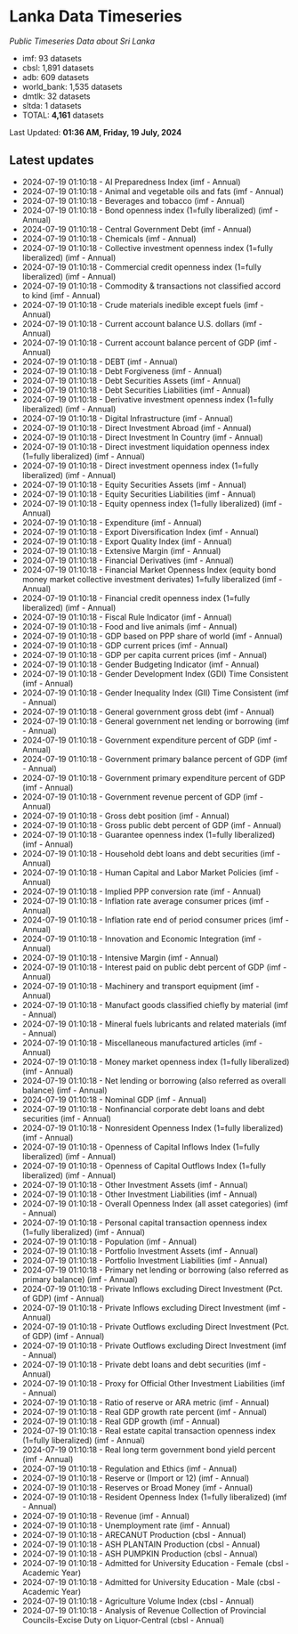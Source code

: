 # Lanka Data Timeseries
*Public Timeseries Data about Sri Lanka*

* imf: 93 datasets
* cbsl: 1,891 datasets
* adb: 609 datasets
* world_bank: 1,535 datasets
* dmtlk: 32 datasets
* sltda: 1 datasets
* TOTAL: **4,161** datasets

Last Updated: **01:36 AM, Friday, 19 July, 2024**

## Latest updates

* 2024-07-19 01:10:18 - AI Preparedness Index (imf - Annual)
* 2024-07-19 01:10:18 - Animal and vegetable oils and fats (imf - Annual)
* 2024-07-19 01:10:18 - Beverages and tobacco (imf - Annual)
* 2024-07-19 01:10:18 - Bond openness index (1=fully liberalized) (imf - Annual)
* 2024-07-19 01:10:18 - Central Government Debt (imf - Annual)
* 2024-07-19 01:10:18 - Chemicals (imf - Annual)
* 2024-07-19 01:10:18 - Collective investment openness index (1=fully liberalized) (imf - Annual)
* 2024-07-19 01:10:18 - Commercial credit openness index (1=fully liberalized) (imf - Annual)
* 2024-07-19 01:10:18 - Commodity & transactions not classified accord to kind (imf - Annual)
* 2024-07-19 01:10:18 - Crude materials inedible except fuels (imf - Annual)
* 2024-07-19 01:10:18 - Current account balance U.S. dollars (imf - Annual)
* 2024-07-19 01:10:18 - Current account balance percent of GDP (imf - Annual)
* 2024-07-19 01:10:18 - DEBT (imf - Annual)
* 2024-07-19 01:10:18 - Debt Forgiveness (imf - Annual)
* 2024-07-19 01:10:18 - Debt Securities Assets (imf - Annual)
* 2024-07-19 01:10:18 - Debt Securities Liabilities (imf - Annual)
* 2024-07-19 01:10:18 - Derivative investment openness index (1=fully liberalized) (imf - Annual)
* 2024-07-19 01:10:18 - Digital Infrastructure (imf - Annual)
* 2024-07-19 01:10:18 - Direct Investment Abroad (imf - Annual)
* 2024-07-19 01:10:18 - Direct Investment In Country (imf - Annual)
* 2024-07-19 01:10:18 - Direct investment liquidation openness index (1=fully liberalized) (imf - Annual)
* 2024-07-19 01:10:18 - Direct investment openness index (1=fully liberalized) (imf - Annual)
* 2024-07-19 01:10:18 - Equity Securities Assets (imf - Annual)
* 2024-07-19 01:10:18 - Equity Securities Liabilities (imf - Annual)
* 2024-07-19 01:10:18 - Equity openness index (1=fully liberalized) (imf - Annual)
* 2024-07-19 01:10:18 - Expenditure (imf - Annual)
* 2024-07-19 01:10:18 - Export Diversification Index (imf - Annual)
* 2024-07-19 01:10:18 - Export Quality Index (imf - Annual)
* 2024-07-19 01:10:18 - Extensive Margin (imf - Annual)
* 2024-07-19 01:10:18 - Financial Derivatives (imf - Annual)
* 2024-07-19 01:10:18 - Financial Market Openness Index (equity bond money market collective investment derivates) 1=fully liberalized (imf - Annual)
* 2024-07-19 01:10:18 - Financial credit openness index (1=fully liberalized) (imf - Annual)
* 2024-07-19 01:10:18 - Fiscal Rule Indicator (imf - Annual)
* 2024-07-19 01:10:18 - Food and live animals (imf - Annual)
* 2024-07-19 01:10:18 - GDP based on PPP share of world (imf - Annual)
* 2024-07-19 01:10:18 - GDP current prices (imf - Annual)
* 2024-07-19 01:10:18 - GDP per capita current prices (imf - Annual)
* 2024-07-19 01:10:18 - Gender Budgeting Indicator (imf - Annual)
* 2024-07-19 01:10:18 - Gender Development Index (GDI) Time Consistent (imf - Annual)
* 2024-07-19 01:10:18 - Gender Inequality Index (GII) Time Consistent (imf - Annual)
* 2024-07-19 01:10:18 - General government gross debt (imf - Annual)
* 2024-07-19 01:10:18 - General government net lending or borrowing (imf - Annual)
* 2024-07-19 01:10:18 - Government expenditure percent of GDP (imf - Annual)
* 2024-07-19 01:10:18 - Government primary balance percent of GDP (imf - Annual)
* 2024-07-19 01:10:18 - Government primary expenditure percent of GDP (imf - Annual)
* 2024-07-19 01:10:18 - Government revenue percent of GDP (imf - Annual)
* 2024-07-19 01:10:18 - Gross debt position (imf - Annual)
* 2024-07-19 01:10:18 - Gross public debt percent of GDP (imf - Annual)
* 2024-07-19 01:10:18 - Guarantee openness index (1=fully liberalized) (imf - Annual)
* 2024-07-19 01:10:18 - Household debt loans and debt securities (imf - Annual)
* 2024-07-19 01:10:18 - Human Capital and Labor Market Policies (imf - Annual)
* 2024-07-19 01:10:18 - Implied PPP conversion rate (imf - Annual)
* 2024-07-19 01:10:18 - Inflation rate average consumer prices (imf - Annual)
* 2024-07-19 01:10:18 - Inflation rate end of period consumer prices (imf - Annual)
* 2024-07-19 01:10:18 - Innovation and Economic Integration (imf - Annual)
* 2024-07-19 01:10:18 - Intensive Margin (imf - Annual)
* 2024-07-19 01:10:18 - Interest paid on public debt percent of GDP (imf - Annual)
* 2024-07-19 01:10:18 - Machinery and transport equipment (imf - Annual)
* 2024-07-19 01:10:18 - Manufact goods classified chiefly by material (imf - Annual)
* 2024-07-19 01:10:18 - Mineral fuels lubricants and related materials (imf - Annual)
* 2024-07-19 01:10:18 - Miscellaneous manufactured articles (imf - Annual)
* 2024-07-19 01:10:18 - Money market openness index (1=fully liberalized) (imf - Annual)
* 2024-07-19 01:10:18 - Net lending or borrowing (also referred as overall balance) (imf - Annual)
* 2024-07-19 01:10:18 - Nominal GDP (imf - Annual)
* 2024-07-19 01:10:18 - Nonfinancial corporate debt loans and debt securities (imf - Annual)
* 2024-07-19 01:10:18 - Nonresident Openness Index (1=fully liberalized) (imf - Annual)
* 2024-07-19 01:10:18 - Openness of Capital Inflows Index (1=fully liberalized) (imf - Annual)
* 2024-07-19 01:10:18 - Openness of Capital Outflows Index (1=fully liberalized) (imf - Annual)
* 2024-07-19 01:10:18 - Other Investment Assets (imf - Annual)
* 2024-07-19 01:10:18 - Other Investment Liabilities (imf - Annual)
* 2024-07-19 01:10:18 - Overall Openness Index (all asset categories) (imf - Annual)
* 2024-07-19 01:10:18 - Personal capital transaction openness index (1=fully liberalized) (imf - Annual)
* 2024-07-19 01:10:18 - Population (imf - Annual)
* 2024-07-19 01:10:18 - Portfolio Investment Assets (imf - Annual)
* 2024-07-19 01:10:18 - Portfolio Investment Liabilities (imf - Annual)
* 2024-07-19 01:10:18 - Primary net lending or borrowing (also referred as primary balance) (imf - Annual)
* 2024-07-19 01:10:18 - Private Inflows excluding Direct Investment (Pct. of GDP) (imf - Annual)
* 2024-07-19 01:10:18 - Private Inflows excluding Direct Investment (imf - Annual)
* 2024-07-19 01:10:18 - Private Outflows excluding Direct Investment (Pct. of GDP) (imf - Annual)
* 2024-07-19 01:10:18 - Private Outflows excluding Direct Investment (imf - Annual)
* 2024-07-19 01:10:18 - Private debt loans and debt securities (imf - Annual)
* 2024-07-19 01:10:18 - Proxy for Official Other Investment Liabilities (imf - Annual)
* 2024-07-19 01:10:18 - Ratio of reserve or ARA metric (imf - Annual)
* 2024-07-19 01:10:18 - Real GDP growth rate percent (imf - Annual)
* 2024-07-19 01:10:18 - Real GDP growth (imf - Annual)
* 2024-07-19 01:10:18 - Real estate capital transaction openness index (1=fully liberalized) (imf - Annual)
* 2024-07-19 01:10:18 - Real long term government bond yield percent (imf - Annual)
* 2024-07-19 01:10:18 - Regulation and Ethics (imf - Annual)
* 2024-07-19 01:10:18 - Reserve or (Import or 12) (imf - Annual)
* 2024-07-19 01:10:18 - Reserves or Broad Money (imf - Annual)
* 2024-07-19 01:10:18 - Resident Openness Index (1=fully liberalized) (imf - Annual)
* 2024-07-19 01:10:18 - Revenue (imf - Annual)
* 2024-07-19 01:10:18 - Unemployment rate (imf - Annual)
* 2024-07-19 01:10:18 - ARECANUT Production (cbsl - Annual)
* 2024-07-19 01:10:18 - ASH PLANTAIN Production (cbsl - Annual)
* 2024-07-19 01:10:18 - ASH PUMPKIN Production (cbsl - Annual)
* 2024-07-19 01:10:18 - Admitted for University Education - Female (cbsl - Academic Year)
* 2024-07-19 01:10:18 - Admitted for University Education - Male (cbsl - Academic Year)
* 2024-07-19 01:10:18 - Agriculture Volume Index (cbsl - Annual)
* 2024-07-19 01:10:18 - Analysis of Revenue Collection of Provincial Councils-Excise Duty on Liquor-Central (cbsl - Annual)